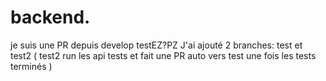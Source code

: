# backend.

je suis une PR
depuis develop
testEZ?PZ
J'ai ajouté 2 branches: test et test2 ( test2 run les api tests et fait une PR auto vers test une fois les tests terminés )
